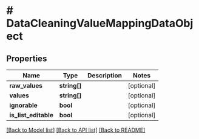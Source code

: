 # # DataCleaningValueMappingDataObject

## Properties

Name | Type | Description | Notes
------------ | ------------- | ------------- | -------------
**raw_values** | **string[]** |  | [optional]
**values** | **string[]** |  | [optional]
**ignorable** | **bool** |  | [optional]
**is_list_editable** | **bool** |  | [optional]

[[Back to Model list]](../../README.md#models) [[Back to API list]](../../README.md#endpoints) [[Back to README]](../../README.md)
